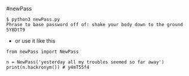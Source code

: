 
#newPass

```
$ python3 newPass.py
Phrase to base password off of: shake your body down to the ground
5Y8DtT9
```

* or use it like this

```
from newPass import NewPass

n = NewPass('yesterday all my troubles seemed so far away')
print(n.hackronym()) # y4mT55f4
```
